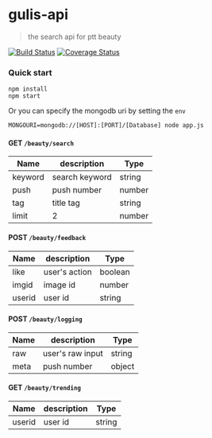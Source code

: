 # gulis-api
> the search api for ptt beauty

[![Build Status](https://travis-ci.org/Purple-Ninja/gulis-api.svg?branch=master)](https://travis-ci.org/Purple-Ninja/gulis-api)
[![Coverage Status](https://coveralls.io/repos/github/Purple-Ninja/gulis-api/badge.svg?branch=master)](https://coveralls.io/github/Purple-Ninja/gulis-api?branch=master)

### Quick start

```
npm install
npm start
```

Or you can specify the mongodb uri by setting the `env`

```
MONGOURI=mongodb://[HOST]:[PORT]/[Database] node app.js
```


#### GET `/beauty/search`

| Name | description | Type |
| ---- | ----------- | ---- |
| keyword | search keyword | string |
| push | push number | number |
| tag | title tag | string |
| limit | 2 | number |

#### POST `/beauty/feedback`

| Name | description | Type |
| ---- | ----------- | ---- |
| like | user's action | boolean |
| imgid | image id | number |
| userid | user id | string |

#### POST `/beauty/logging`

| Name | description | Type |
| ---- | ----------- | ---- |
| raw | user's raw input | string |
| meta | push number | object |

#### GET `/beauty/trending`

| Name | description | Type |
| ---- | ----------- | ---- |
| userid | user id | string |

